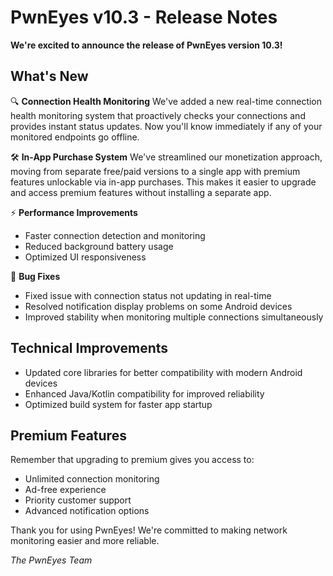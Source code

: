 # PwnEyes v10.3 - Release Notes

**We're excited to announce the release of PwnEyes version 10.3!**

## What's New

🔍 **Connection Health Monitoring**
We've added a new real-time connection health monitoring system that proactively checks your connections and provides instant status updates. Now you'll know immediately if any of your monitored endpoints go offline.

🛠️ **In-App Purchase System**
We've streamlined our monetization approach, moving from separate free/paid versions to a single app with premium features unlockable via in-app purchases. This makes it easier to upgrade and access premium features without installing a separate app.

⚡ **Performance Improvements**
- Faster connection detection and monitoring
- Reduced background battery usage
- Optimized UI responsiveness

🐞 **Bug Fixes**
- Fixed issue with connection status not updating in real-time
- Resolved notification display problems on some Android devices
- Improved stability when monitoring multiple connections simultaneously

## Technical Improvements
- Updated core libraries for better compatibility with modern Android devices
- Enhanced Java/Kotlin compatibility for improved reliability
- Optimized build system for faster app startup

## Premium Features
Remember that upgrading to premium gives you access to:
- Unlimited connection monitoring
- Ad-free experience
- Priority customer support
- Advanced notification options

Thank you for using PwnEyes! We're committed to making network monitoring easier and more reliable.

*The PwnEyes Team*
